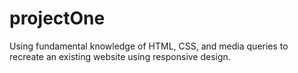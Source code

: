 # projectOne
Using fundamental knowledge of HTML, CSS, and media queries to recreate an existing website using responsive design.

